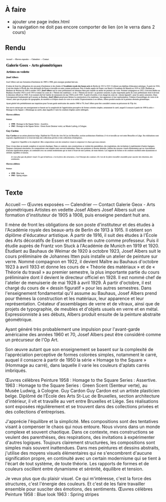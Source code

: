 ## À faire

- ajouter une page index.html
- la navigation ne doit pas encore comporter de lien (on le verra dans 2 cours)

## Rendu

![](../assets/images/exercices/exo-01/exo-01.jpg)

## Texte

Accueil — Œuvres exposées — Calendrier — Contact
Galerie Geox - Arts géométriques
Artistes en vedette
Josef Albers
Josef Albers suit une formation d'instituteur de 1905 à 1908, puis enseigne pendant huit ans.

Il mène de front les obligations de son poste d'instituteur et des études à l'Académie royale des beaux-arts de Berlin de 1913 à 1915. Il obtient son diplôme d'éducateur artistique. À partir de 1916, il suit des études à l'École des Arts décoratifs de Essen et travaille en outre comme professeur. Puis il étudie auprès de Frantz von Stuck à l'Académie de Munich en 1919 et 1920. Étudiant au Bauhaus de Weimar de 1920 à octobre 1923, Josef Albers suit le cours préliminaire de Johannes Itten puis installe un atelier de peinture sur verre. Nommé compagnon en 1922, il devient Maître au Bauhaus d'octobre 1923 à avril 1933 et donne les cours de « Théorie des matériaux » et de « Théorie du travail » au premier semestre, la plus importante partie du cours préliminaire dont il devient le directeur officiel en 1928. Il est nommé chef de l'atelier de menuiserie de mai 1928 à avril 1929. À partir d'octobre, il est chargé du cours de « dessin figuratif » pour les autres semestres. Dans l'enseignement fondamental qu'il assume au Bauhaus, Josef Albers prend pour thèmes la construction et les matériaux, leur apparence et leur représentation. Créateur d'assemblages de verre et de vitraux, ainsi que de projets de typographie, de meubles et d'objets usuels en verre et en métal. Expressionniste à ses débuts, Albers produit ensuite de la peinture abstraite géométrique.

Ayant généré très probablement une impulsion pour l'avant-garde américaine des années 1960 et 70, Josef Albers peut être considéré comme un précurseur de l'Op Art.

Son œuvre autant que son enseignement se basent sur la complexité de l'appréciation perceptive de formes colorées simples, notamment le carré, auquel il consacre à partir de 1950 la série « Homage to the Square » (Hommage au carré), dans laquelle il varie les couleurs d'aplats carrés imbriqués.

Œuvres célèbres
Peinture
1958 : Homage to the Square Series : Assertive.
1963 : Homage to the Square Series : Green Scent (Senteur verte), au Musée Ludwig, à Cologne.
Guy Cardon
Guy Cardon est un artiste plasticien belge. Diplômé de l’École des Arts St-Luc de Bruxelles, section architecture d'intérieur, il vit et travaille au vert entre Bruxelles et Liège. Ses réalisations sont exposées régulièrement et se trouvent dans des collections privées et des collections d'entreprises.

J'apprécie l'équilibre et la simplicité. Mes compositions sont des tentatives visant à compenser le chaos qui nous entoure.
Nous vivons dans un monde complexe et souvent chaotique. Dans ce contexte, mes constructions se veulent des parenthèses, des respirations, des invitations à expérimenter d'autres logiques. Toujours clairement structurées, les compositions sont simples mais souvent inattendues. Dans mes peintures et dessins abstraits, j'utilise des moyens visuels élémentaires qui ne s'encombrent d'aucune signification propre, en continuité avec un certain modernisme qui se tient à l'écart de tout système, de toute théorie. Les rapports de formes et de couleurs oscillent entre dynamisme et sérénité, équilibre et tension.

Je veux plus que du plaisir visuel. Ce qui m'intéresse, c'est la force des structures, c'est l'énergie des couleurs. Et c'est de les faire travailler ensemble pour susciter des émotions, des sentiments.
Œuvres célèbres
Peinture
1958 : Blue look
1963 : Spring stripes
